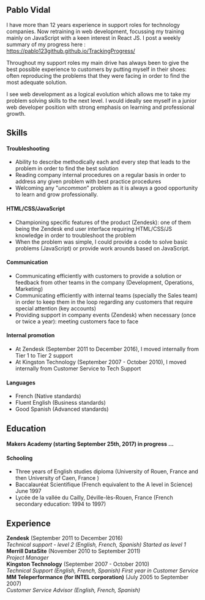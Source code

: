 ## Pablo Vidal

I have more than 12 years experience in support roles for technology companies. Now retraining in web development, focussing my training mainly on JavaScript with a keen interest in React JS. I post a weekly summary of my progress here : https://pablo123github.github.io/TrackingProgress/

Throughout my support roles my main drive has always been to give the best possible experience to customers by putting myself in their shoes: often reproducing the problems that they were facing in order to find the most adequate solution.  

I see web development as a logical evolution which allows me to take my problem solving skills to the next level. I would ideally see myself in a junior web developer position with strong emphasis on learning and professional growth.

## Skills

#### Troubleshooting

- Ability to describe methodically each and every step that leads to the problem in order to find the best solution
- Reading company internal procedures on a regular basis in order to address any given problem with best practice procedures
- Welcoming any "*uncommon*" problem as it is always a good opportunity to learn and grow professionally.

#### HTML/CSS/JavaScript  

- Championing specific features of the product (Zendesk): one of them being the Zendesk end user interface requiring HTML/CSS/JS knowledge in order to troubleshoot the problem
- When the problem was simple, I could provide a code to solve basic problems (JavaScript) or provide work arounds based on JavaScript.

#### Communication

- Communicating efficiently with customers to provide a solution or feedback from other teams in the company (Development, Operations, Marketing)
- Communicating efficiently with internal teams (specially the Sales team) in order to keep them in the loop regarding any customers that require special attention (key accounts)
- Providing support in company events (Zendesk) when necessary (once or twice a year): meeting customers face to face

#### Internal promotion

- At Zendesk (September 2011 to December 2016), I moved internally from Tier 1 to Tier 2 support  
- At Kingston Technology (September 2007 - October 2010), I moved internally from Customer Service to Tech Support

#### Languages

- French (Native standards)
- Fluent English (Business standards)
- Good Spanish (Advanced standards)


## Education

#### Makers Academy (starting September 25th, 2017) in progress ...


#### Schooling

- Three years of English studies diploma (University of Rouen, France and then University of Caen, France )
- Baccalauréat Scientifique (French equivalent to the A level in Science) June 1997
- Lycée de la vallée du Cailly, Déville-lès-Rouen, France (French secondary education: 1994 to 1997)


## Experience

**Zendesk** (September 2011 to December 2016)    
*Technical support - level 2 (English, French, Spanish) Started as level 1*  
**Merrill DataSite** (November 2010 to September 2011)   
*Project Manager*  
**Kingston Technology** (September 2007 - October 2010)   
*Technical Support (English, French, Spanish) First year in Customer Service*  
**MM Teleperformance (for INTEL corporation)** (July 2005 to September 2007)   
*Customer Service Advisor (English, French, Spanish)*  
